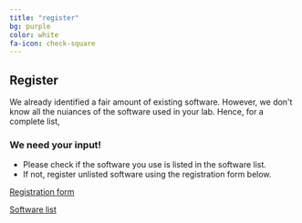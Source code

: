 ```yaml
---
title: "register"
bg: purple
color: white
fa-icon: check-square
---
```


## Register

We already identified a fair amount of existing software. However, we don't know all the nuiances
of the software used in your lab. Hence, for a complete list,

### We need your input!

* Please check if the software you use is listed in the software list.
* If not, register unlisted software using the registration form below.

[Registration form](https://docs.google.com/forms/d/1l1ELDjToHwtcE8mk9TFzpddw0o0Vg4onIMXg4i3aYG8/edit "Register software")

[Software list](https://script.google.com/macros/s/AKfycbyW9foZMe1Ijhp1cWlmzax0dSlGu0poZBM5ZTQyWKD_7OB7Yd4H/exec "List of registered software")